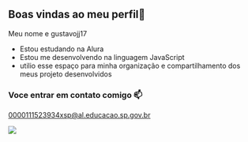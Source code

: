 ## Boas vindas ao meu perfil💙

Meu nome e gustavojj17

- Estou estudando na Alura
- Estou me desenvolvendo na linguagem JavaScript
- utilio esse espaço para minha organização e compartilhamento dos meus projeto desenvolvidos

### Voce entrar em contato comigo 📫

0000111523934xsp@al.educacao.sp.gov.br



![](https://media1.tenor.com/m/hixHvRjKADkAAAAC/s%C3%A3o-paulo-fc-spfc.gif)
